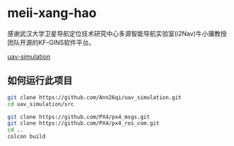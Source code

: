 # meii-xang-hao

感谢武汉大学卫星导航定位技术研究中心多源智能导航实验室(i2Nav)牛小骥教授团队开源的KF-GINS软件平台。



[uav-simulation](https://github.com/Ann26qi/uav_simulation.git)

## 如何运行此项目

```bash
git clone https://github.com/Ann26qi/uav_simulation.git
cd uav_simulation/src

git clone https://github.com/PX4/px4_msgs.git
git clone https://github.com/PX4/px4_ros_com.git
cd ..
colcon build
```

